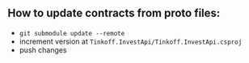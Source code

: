 ## How to update contracts from proto files:
- `git submodule update --remote`
- increment version at `Tinkoff.InvestApi/Tinkoff.InvestApi.csproj`
- push changes
